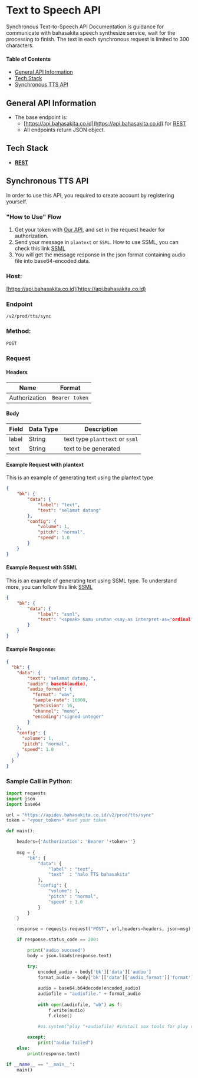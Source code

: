 # **Text to Speech API**

Synchronous Text-to-Speech API Documentation is guidance for communicate with bahasakita speech synthesize service, wait for the processing to finish. The text in each synchronous request is limited to 300 characters.


#### **Table of Contents**
  - [General API Information](#general-api-information)
  - [Tech Stack](#tech-stack)
  - [Synchronous TTS API](#synchronous-tts-api) 

## **General API Information**
  - The base endpoint is: 
    - [https://api.bahasakita.co.id](https://api.bahasakita.co.id) for [REST](https://restfulapi.net/)
     - All endpoints return JSON object.

## **Tech Stack**
  - **[REST](https://restfulapi.net/)**
  
 
## **Synchronous TTS API**
  In order to use this API, you required to create account by registering yourself.

### **"How to Use" Flow**
  1. Get your token with [Our API](./Auth-API.md), and set in the request header for authorization. 
  2. Send your message in `plantext` or `SSML`. How to use SSML, you can check this link [SSML](https://github.com/bahasa-kita/ssml-doc) 
  3. You will get the message response in the json format containing audio file into base64-encoded data.
   
### **Host:**
  [https://api.bahasakita.co.id](https://api.bahasakita.co.id)

### **Endpoint**
  `/v2/prod/tts/sync`

### **Method:**
  `POST`

### **Request**
#### **Headers**
  | Name | Format |
  | ------ | ------ |
   | Authorization | `Bearer token` |

#### **Body**
  | Field | Data Type | Description |
  | ------ | ------ | ------ |
  | label | String | text type `planttext` or `ssml` |
  | text | String | text to be generated |

#### **Example Request with plantext**

This is an example of generating text using the plantext type

```json
{
    "bk": {
        "data": {
            "label": "text",
            "text": "selamat datang"
        },
        "config": {
            "volume": 1,
            "pitch": "normal",
            "speed": 1.0
        }
    }
}

```

#### **Example Request with SSML**
This is an example of generating text using SSML type. To understand more, you can follow this link [SSML](https://github.com/bahasa-kita/ssml-doc)

```json
{
    "bk": {
        "data": {
            "label": "ssml",
            "text": "<speak> Kamu urutan <say-as interpret-as="ordinal">10</say-as> dalam baris. </speak>"
        }
    }
}

```


#### **Example Response:**
```json
{
  "bk": {
    "data": {
        "text": "selamat datang.", 
        "audio": base64(audio),
        "audio_format": { 
          "format": "wav", 
          "sample-rate": 16000, 
          "precision": 16, 
          "channel": "mono", 
          "encoding":"signed-integer"
        }
    }, 
    "config": {
      "volume": 1, 
      "pitch": "normal", 
      "speed": 1.0
    }  
  }
}

```

### **Sample Call in Python:**
```python
import requests
import json
import base64

url = "https://apidev.bahasakita.co.id/v2/prod/tts/sync"
token = "<your_token>" #set your token   

def main():

    headers={'Authorization': 'Bearer '+token+''} 
    
    msg = {
        "bk": {
            "data": {
                "label" : "text",
                "text"  : "halo TTS bahasakita"
            },
            "config": {
                "volume": 1,
                "pitch" : "normal",
                "speed" : 1.0
            }
        }
    }

    response = requests.request("POST", url,headers=headers, json=msg)

    if response.status_code == 200:

        print('audio succeed')        
        body = json.loads(response.text)

        try:
            encoded_audio = body['bk']['data']['audio']
            format_audio = body['bk']['data']['audio_format']['format']
            
            audio = base64.b64decode(encoded_audio) 
            audiofile = "audiofile." + format_audio
        
            with open(audiofile, "wb") as f:
                f.write(audio)
                f.close()
           
            #os.system("play "+audiofile) #install sox tools for play recording audio .

        except:
            print("audio failed")
    else:
        print(response.text)

if __name__ == "__main__":
    main()   

```